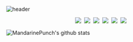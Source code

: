 ![header](https://capsule-render.vercel.app/api?type=waving&color=ff9933&height=300&section=header&text=Mandarine%20Punch&fontSize=90&fontColor=ffffff)

<div align="center">
  <img src="https://img.shields.io/badge/Java-027396?style=flat-square&logo=Java&logoColor=white"/>&nbsp; 
  <img src="https://img.shields.io/badge/JavaScript-F7DF1E?style=flat-square&logo=JavaScript&logoColor=black"/>&nbsp;
  <img src="https://img.shields.io/badge/HTML-E34F26?style=flat-square&logo=HTML5&logoColor=white"/>&nbsp;
  <img src="https://img.shields.io/badge/CSS-1572B6?style=flat-square&logo=CSS3&logoColor=white"/>&nbsp;
  <img src="https://img.shields.io/badge/SpringBoot-6DB33F?style=flat-square&logo=SpringBoot&logoColor=white"/>&nbsp;
  <img src="https://img.shields.io/badge/Oracle-F80000?style=flat-square&logo=Oracle&logoColor=white"/>&nbsp;
</div>

![MandarinePunch's github stats](https://github-readme-stats.vercel.app/api?username=MandarinePunch&show_icons=true)
